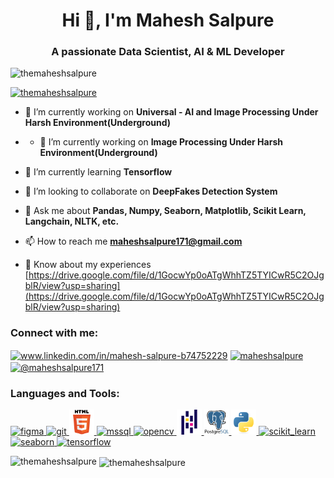 <h1 align="center">Hi 👋, I'm Mahesh Salpure</h1>
<h3 align="center">A passionate Data Scientist, AI & ML Developer</h3>

<p align="left"> <img src="https://komarev.com/ghpvc/?username=themaheshsalpure&label=Profile%20views&color=0e75b6&style=flat" alt="themaheshsalpure" /> </p>

<p align="left"> <a href="https://github.com/ryo-ma/github-profile-trophy"><img src="https://github-profile-trophy.vercel.app/?username=themaheshsalpure" alt="themaheshsalpure" /></a> </p>

- 🔭 I’m currently working on **Universal - AI and Image Processing Under Harsh Environment(Underground)**

- - 🔭 I’m currently working on **Image Processing Under Harsh Environment(Underground)**

- 🌱 I’m currently learning **Tensorflow**

- 👯 I’m looking to collaborate on **DeepFakes Detection System**

- 💬 Ask me about **Pandas, Numpy, Seaborn, Matplotlib, Scikit Learn, Langchain, NLTK, etc.**

- 📫 How to reach me **maheshsalpure171@gmail.com**

- 📄 Know about my experiences [https://drive.google.com/file/d/1GocwYp0oATgWhhTZ5TYICwR5C2OJgblR/view?usp=sharing](https://drive.google.com/file/d/1GocwYp0oATgWhhTZ5TYICwR5C2OJgblR/view?usp=sharing)

<h3 align="left">Connect with me:</h3>
<p align="left">
<a href="https://linkedin.com/in/www.linkedin.com/in/mahesh-salpure-b74752229" target="blank"><img align="center" src="https://raw.githubusercontent.com/rahuldkjain/github-profile-readme-generator/master/src/images/icons/Social/linked-in-alt.svg" alt="www.linkedin.com/in/mahesh-salpure-b74752229" height="30" width="40" /></a>
<a href="https://kaggle.com/maheshsalpure" target="blank"><img align="center" src="https://raw.githubusercontent.com/rahuldkjain/github-profile-readme-generator/master/src/images/icons/Social/kaggle.svg" alt="maheshsalpure" height="30" width="40" /></a>
<a href="https://www.hackerearth.com/@maheshsalpure171" target="blank"><img align="center" src="https://raw.githubusercontent.com/rahuldkjain/github-profile-readme-generator/master/src/images/icons/Social/hackerearth.svg" alt="@maheshsalpure171" height="30" width="40" /></a>
</p>

<h3 align="left">Languages and Tools:</h3>
<p align="left"> <a href="https://www.figma.com/" target="_blank" rel="noreferrer"> <img src="https://www.vectorlogo.zone/logos/figma/figma-icon.svg" alt="figma" width="40" height="40"/> </a> <a href="https://git-scm.com/" target="_blank" rel="noreferrer"> <img src="https://www.vectorlogo.zone/logos/git-scm/git-scm-icon.svg" alt="git" width="40" height="40"/> </a> <a href="https://www.w3.org/html/" target="_blank" rel="noreferrer"> <img src="https://raw.githubusercontent.com/devicons/devicon/master/icons/html5/html5-original-wordmark.svg" alt="html5" width="40" height="40"/> </a> <a href="https://www.microsoft.com/en-us/sql-server" target="_blank" rel="noreferrer"> <img src="https://www.svgrepo.com/show/303229/microsoft-sql-server-logo.svg" alt="mssql" width="40" height="40"/> </a> <a href="https://opencv.org/" target="_blank" rel="noreferrer"> <img src="https://www.vectorlogo.zone/logos/opencv/opencv-icon.svg" alt="opencv" width="40" height="40"/> </a> <a href="https://pandas.pydata.org/" target="_blank" rel="noreferrer"> <img src="https://raw.githubusercontent.com/devicons/devicon/2ae2a900d2f041da66e950e4d48052658d850630/icons/pandas/pandas-original.svg" alt="pandas" width="40" height="40"/> </a> <a href="https://www.postgresql.org" target="_blank" rel="noreferrer"> <img src="https://raw.githubusercontent.com/devicons/devicon/master/icons/postgresql/postgresql-original-wordmark.svg" alt="postgresql" width="40" height="40"/> </a> <a href="https://www.python.org" target="_blank" rel="noreferrer"> <img src="https://raw.githubusercontent.com/devicons/devicon/master/icons/python/python-original.svg" alt="python" width="40" height="40"/> </a> <a href="https://scikit-learn.org/" target="_blank" rel="noreferrer"> <img src="https://upload.wikimedia.org/wikipedia/commons/0/05/Scikit_learn_logo_small.svg" alt="scikit_learn" width="40" height="40"/> </a> <a href="https://seaborn.pydata.org/" target="_blank" rel="noreferrer"> <img src="https://seaborn.pydata.org/_images/logo-mark-lightbg.svg" alt="seaborn" width="40" height="40"/> </a> <a href="https://www.tensorflow.org" target="_blank" rel="noreferrer"> <img src="https://www.vectorlogo.zone/logos/tensorflow/tensorflow-icon.svg" alt="tensorflow" width="40" height="40"/> </a> </p>

<p><img align="left" src="https://github-readme-stats.vercel.app/api/top-langs?username=themaheshsalpure&show_icons=true&locale=en&layout=compact" alt="themaheshsalpure" /></p>

<p>&nbsp;<img align="center" src="https://github-readme-stats.vercel.app/api?username=themaheshsalpure&show_icons=true&locale=en" alt="themaheshsalpure" /></p>
